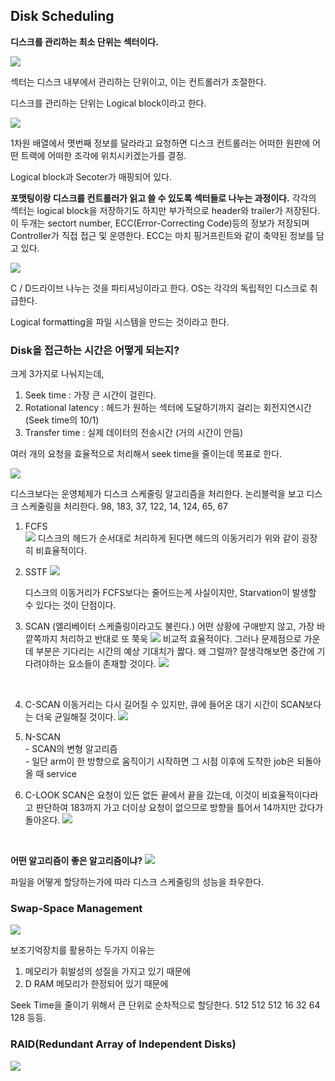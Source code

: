 ## Disk Scheduling

**디스크를 관리하는 최소 단위는 섹터이다.**

![](https://ws3.sinaimg.cn/large/006tKfTcgy1fndr8u0rqrj314e0uqnnw.jpg)

섹터는 디스크 내부에서 관리하는 단위이고, 이는 컨트롤러가 조절한다. 

디스크를 관리하는 단위는 Logical block이라고 한다.

![](https://ws2.sinaimg.cn/large/006tKfTcgy1fndr9z0nssj31320lg7dl.jpg)

1차원 배열에서 몃번째 정보를 달라라고 요청하면 디스크 컨트롤러는 어떠한 원판에 어떤 트랙에 어떠한 조각에 위치시키겠는가를 결정.

Logical block과 Secoter가 매핑되어 있다.  

**포맷팅이랑 디스크를 컨트롤러가 읽고 쓸 수 있도록 섹터들로 나누는 과정이다.** 각각의 섹터는 logical block을 저장하기도 하지만 부가적으로 header와 trailer가 저장된다. 이 두개는 sectort number, ECC(Error-Correcting Code)등의 정보가 저장되며 Controller가 직접 접근 및 운영한다. ECC는 마치 핑거프린트와 같이 축약된 정보를 담고 있다.



![](https://ws1.sinaimg.cn/large/006tKfTcgy1fndrqr2kczj312o0s6ayo.jpg)

C  / D드라이브 나누는 것을 파티셔닝이라고 한다. OS는 각각의 독립적인 디스크로 취급한다.

Logical formatting을 파일 시스템을 만드는 것이라고 한다.  

### Disk을 접근하는 시간은 어떻게 되는지?

크게 3가지로 나눠지는데,

1. Seek time : 가장 큰 시간이 걸린다.
2. Rotational latency : 헤드가 원하는 섹터에 도달하기까지 걸리는 회전지연시간(Seek time의 10/1)
3. Transfer time : 실제 데이터의 전송시간 (거의 시간이 안듬)

여러 개의 요청을 효율적으로 처리해서 seek time을 줄이는데 목표로 한다.

![](https://ws1.sinaimg.cn/large/006tKfTcgy1fnds1j499aj311w0r2akk.jpg)

디스크보다는 운영체제가 디스크 스케줄링 알고리즘을 처리한다. 논리블럭을 보고 디스크 스케줄링을 처리한다.
98, 183, 37, 122, 14, 124, 65, 67

1. FCFS  
   ![](https://ws1.sinaimg.cn/large/006tKfTcgy1fnds3nx3unj30z80t6tj7.jpg)
   디스크의 헤드가 순서대로 처리하게 된다면 헤드의 이동거리가 위와 같이 굉장히 비효율적이다.

2. SSTF
   ![](https://ws3.sinaimg.cn/large/006tKfTcgy1fnds4rx0zaj310u0tgk1y.jpg)

   디스크의 이동거리가 FCFS보다는 줄어드는게 사실이지만, Starvation이 발생할 수 있다는 것이 단점이다.

3. SCAN (엘리베이터 스케줄링이라고도 불린다.)
   어떤 상황에 구애받지 않고, 가장 바깥쪽까지 처리하고 반대로 또 쭉욱
   ![](https://ws2.sinaimg.cn/large/006tKfTcgy1fnds7ku1jfj310e0sg12a.jpg)
   비교적 효율적이다. 그러나 문제점으로 가운데 부분은 기다리는 시간의 예상 기대치가 짫다. 왜 그럴까? 잘생각해보면 중간에 기다려야하는 요소들이 존재할 것이다.
   ![](https://ws1.sinaimg.cn/large/006tKfTcgy1fndsh6oexlj310s0syqak.jpg)

   ​

4. C-SCAN
   이동거리는 다시 길어질 수 있지만, 큐에 들어온 대기 시간이 SCAN보다는 더욱 균일해질 것이다.
   ![](https://ws4.sinaimg.cn/large/006tKfTcgy1fndsb6fmhij30zg0owqa9.jpg)

5. N-SCAN  
   \- SCAN의 변형 알고리즘  
   \- 일단 arm이 한 방향으로 움직이기 시작하면 그 시점 이후에 도착한 job은 되돌아올 때 service

6. C-LOOK
   SCAN은 요청이 있든 없든 끝에서 끝을 갔는데, 이것이 비효율적이다라고 판단하여 183까지 가고 더이상 요청이 없으므로 방향을 틀어서 14까지만 갔다가 돌아온다.
   ![](https://ws2.sinaimg.cn/large/006tKfTcgy1fndsfzwecjj30z60tan5c.jpg)

   ​

**어떤 알고리즘이 좋은 알고리즘이냐?**
![](https://ws1.sinaimg.cn/large/006tKfTcgy1fndsjblqa2j30zy0m4gxx.jpg)

파일을 어떻게 할당하는가에 따라 디스크 스케줄링의 성능을 좌우한다.

### Swap-Space Management

![](https://ws1.sinaimg.cn/large/006tKfTcgy1fndstyi404j312g0q04ki.jpg)

보조기억장치를 활용하는 두가지 이유는 

1.  메모리가 휘발성의 성질을 가지고 있기 때문에
2.  D RAM 메모리가 한정되어 있기 때문에

Seek Time을 줄이기 위해서 큰 단위로 순차적으로 할당한다. 512 512 512 16 32 64 128 등등.



### RAID(Redundant Array of Independent Disks)

![](https://ws1.sinaimg.cn/large/006tKfTcgy1fndszk1y4uj31300tanc3.jpg)

